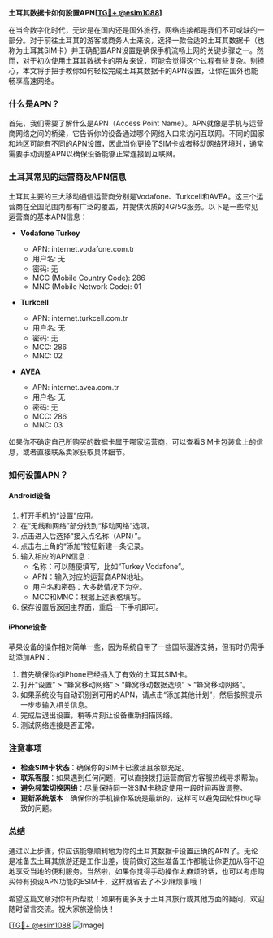 **土耳其数据卡如何設置APN[[TG💪+ @esim1088](https://t.me/s/esim1088)]**

在当今数字化时代，无论是在国内还是国外旅行，网络连接都是我们不可或缺的一部分。对于前往土耳其的游客或商务人士来说，选择一款合适的土耳其数据卡（也称为土耳其SIM卡）并正确配置APN设置是确保手机流畅上网的关键步骤之一。然而，对于初次使用土耳其数据卡的朋友来说，可能会觉得这个过程有些复杂。别担心，本文将手把手教你如何轻松完成土耳其数据卡的APN设置，让你在国外也能畅享高速网络。

### 什么是APN？

首先，我们需要了解什么是APN（Access Point Name）。APN就像是手机与运营商网络之间的桥梁，它告诉你的设备通过哪个网络入口来访问互联网。不同的国家和地区可能有不同的APN设置，因此当你更换了SIM卡或者移动网络环境时，通常需要手动调整APN以确保设备能够正常连接到互联网。

### 土耳其常见的运营商及APN信息

土耳其主要的三大移动通信运营商分别是Vodafone、Turkcell和AVEA。这三个运营商在全国范围内都有广泛的覆盖，并提供优质的4G/5G服务。以下是一些常见运营商的基本APN信息：

- **Vodafone Turkey**
  - APN: internet.vodafone.com.tr
  - 用户名: 无
  - 密码: 无
  - MCC (Mobile Country Code): 286
  - MNC (Mobile Network Code): 01

- **Turkcell**
  - APN: internet.turkcell.com.tr
  - 用户名: 无
  - 密码: 无
  - MCC: 286
  - MNC: 02

- **AVEA**
  - APN: internet.avea.com.tr
  - 用户名: 无
  - 密码: 无
  - MCC: 286
  - MNC: 03

如果你不确定自己所购买的数据卡属于哪家运营商，可以查看SIM卡包装盒上的信息，或者直接联系卖家获取具体细节。

### 如何设置APN？

#### Android设备

1. 打开手机的“设置”应用。
2. 在“无线和网络”部分找到“移动网络”选项。
3. 点击进入后选择“接入点名称（APN）”。
4. 点击右上角的“添加”按钮新建一条记录。
5. 输入相应的APN信息：
   - 名称：可以随便填写，比如“Turkey Vodafone”。
   - APN：输入对应的运营商APN地址。
   - 用户名和密码：大多数情况下为空。
   - MCC和MNC：根据上述表格填写。
6. 保存设置后返回主界面，重启一下手机即可。

#### iPhone设备

苹果设备的操作相对简单一些，因为系统自带了一些国际漫游支持，但有时仍需手动添加APN：

1. 首先确保你的iPhone已经插入了有效的土耳其SIM卡。
2. 打开“设置” > “蜂窝移动网络” > “蜂窝移动数据选项” > “蜂窝移动网络”。
3. 如果系统没有自动识别到可用的APN，请点击“添加其他计划”，然后按照提示一步步输入相关信息。
4. 完成后退出设置，稍等片刻让设备重新扫描网络。
5. 测试网络连接是否正常。

### 注意事项

- **检查SIM卡状态**：确保你的SIM卡已激活且余额充足。
- **联系客服**：如果遇到任何问题，可以直接拨打运营商官方客服热线寻求帮助。
- **避免频繁切换网络**：尽量保持同一张SIM卡稳定使用一段时间再做调整。
- **更新系统版本**：确保你的手机操作系统是最新的，这样可以避免因软件bug导致的问题。

### 总结

通过以上步骤，你应该能够顺利地为你的土耳其数据卡设置正确的APN了。无论是准备去土耳其旅游还是工作出差，提前做好这些准备工作都能让你更加从容不迫地享受当地的便利服务。当然啦，如果你觉得手动操作太麻烦的话，也可以考虑购买带有预设APN功能的ESIM卡，这样就省去了不少麻烦事哦！

希望这篇文章对你有所帮助！如果有更多关于土耳其旅行或其他方面的疑问，欢迎随时留言交流。祝大家旅途愉快！

[[TG💪+ @esim1088](https://t.me/s/esim1088) ![Image](https://i.postimg.cc/4NQfJmqS/Snipaste-2025-05-13-00-14-12.png)]